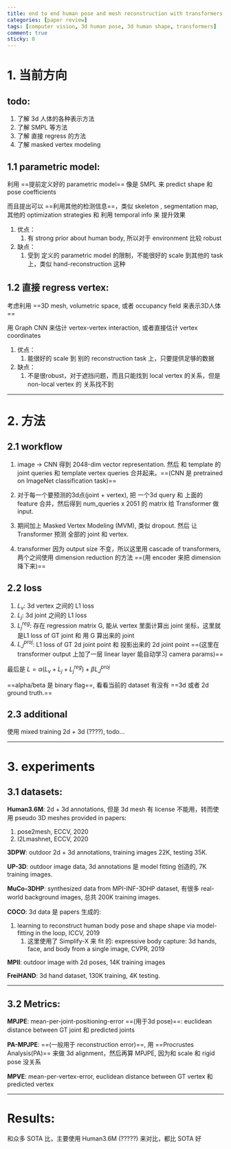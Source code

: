 ```yaml
---
title: end to end human pose and mesh reconstruction with transformers
categories: [paper review]
tags: [computer vision, 3d human pose, 3d human shape, transformers]
comment: true
sticky: 0
---
```




# 1. 当前方向

## todo:
1. 了解 3d 人体的各种表示方法
2. 了解 SMPL 等方法
3. 了解 直接 regress 的方法
4. 了解 masked vertex modeling



## 1.1 parametric model:
利用 ==提前定义好的 parametric model== 像是 SMPL 来 predict shape 和 pose coefficients

而且提出可以 ==利用其他的检测信息==，类似 skeleton , segmentation map, 其他的 optimization strategies 和 利用 temporal info 来 提升效果

1. 优点：
	1. 有 strong prior about human body, 所以对于 environment 比较 robust
2. 缺点：
	1. 受到 定义的 parametric model 的限制，不能很好的 scale 到其他的 task 上，类似 hand-reconstruction 这种

## 1.2 直接 regress vertex:

考虑利用 ==3D mesh, volumetric space, 或者 occupancy field 来表示3D人体==

用 Graph CNN 来估计 vertex-vertex interaction, 或者直接估计 vertex coordinates

1. 优点：
	1. 能很好的 scale 到 别的 reconstruction task 上，只要提供足够的数据
2. 缺点：
	1. 不是很robust，对于遮挡问题，而且只能找到 local vertex 的关系，但是 non-local vertex 的 关系找不到

---

# 2. 方法

## 2.1 workflow

1. image -> CNN 得到 2048-dim vector representation. 然后 和 template 的 joint queries 和 template vertex queries 合并起来。==(CNN 是 pretrained on ImageNet classification task)==

2. 对于每一个要预测的3d点(joint + vertex), 把 一个3d query 和 上面的 feature 合并，然后得到 num_queries x 2051 的 matrix 给 Transformer 做 input.

3. 期间加上 Masked Vertex Modeling (MVM), 类似 dropout. 然后 让 Transformer 预测 全部的 joint 和 vertex.

4. transformer 因为 output size 不变，所以这里用 cascade of transformers, 两个之间使用 dimension reduction 的方法 ==(用 encoder 来把 dimension 降下来)==

## 2.2 loss

1. $L_v$: 3d vertex 之间的 L1 loss
2. $L_j$: 3d joint 之间的 L1 loss
3. $L_j^{reg}$: 存在 regression matrix G, 能从 vertex 里面计算出 joint 坐标，这里就是L1 loss of GT joint 和 用 G 算出来的 joint
4. $L_J^{proj}$: L1 loss of GT 2d joint point 和 投影出来的 2d joint point ==(这里在 transformer output 上加了一层 linear layer 能自动学习 camera params)==

最后是 $L = \alpha(L_v + L_j + L_j^{reg}) + \beta L_J^{proj}$

==alpha/beta 是 binary flag==, 看看当前的 dataset 有没有 ==3d 或者 2d ground truth.==


## 2.3 additional

使用 mixed training 2d + 3d (????), todo...

---


# 3. experiments

## 3.1 datasets:

**Human3.6M**: 2d + 3d annotations, 但是 3d mesh 有 license 不能用，转而使用 pseudo 3D meshes provided in papers: 
1. pose2mesh, ECCV, 2020	
2. I2Lmashnet, ECCV, 2020

**3DPW**: outdoor 2d + 3d annotations, training images 22K, testing 35K.

**UP-3D**: outdoor image data, 3d annotations 是 model fitting 创造的, 7K training images.

**MuCo-3DHP**: synthesized data from MPI-INF-3DHP dataset, 有很多 real-world background images, 总共 200K training images.

**COCO**: 3d data 是 papers 生成的:
1. learning to reconstruct human body pose and shape shape via model-fitting in the loop, ICCV, 2019
	1. 这里使用了 Simplify-X 来 fit 的: expressive body capture: 3d hands, face, and body from a single image, CVPR, 2019

**MPII**: outdoor image with 2d poses, 14K training images

**FreiHAND**: 3d hand dataset, 130K training, 4K testing.

---

## 3.2 Metrics:

**MPJPE**: mean-per-joint-positioning-error ==(用于3d pose)==: euclidean distance between GT joint 和 predicted joints

**PA-MPJPE**: ==(一般用于 reconstruction error)==, 用 ==Procrustes Analysis(PA)== 来做 3d alignment，然后再算 MPJPE, 因为和 scale 和 rigid pose 没关系

**MPVE**: mean-per-vertex-error, euclidean distance between GT vertex 和 predicted vertex

---

# Results:

和众多 SOTA 比，主要使用 Human3.6M (?????) 来对比，都比 SOTA 好

